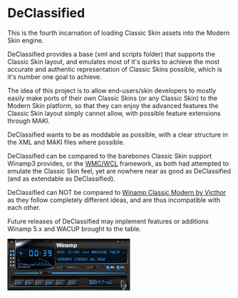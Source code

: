 # DeClassified

This is the fourth incarnation of loading Classic Skin assets into the Modern Skin engine.

DeClassified provides a base (xml and scripts folder) that supports the Classic Skin layout, and emulates most of it's quirks to achieve the most accurate and authentic representation of Classic Skins possible, which is it's number one goal to achieve.

The idea of this project is to allow end-users/skin developers to mostly easily make ports of their own Classic Skins (or any Classic Skin) to the Modern Skin platform, so that they can enjoy the advanced features the Classic Skin layout simply cannot allow, with possible feature extensions through MAKI.

DeClassified wants to be as moddable as possible, with a clear structure in the XML and MAKI files where possible.

DeClassified can be compared to the barebones Classic Skin support Winamp3 provides, or the [WMC/WCL](https://github.com/garrjo/WMC_WCL_Template) framework, as both had attempted to emulate the Classic Skin feel, yet are nowhere near as good as DeClassified (and as extendable as DeClassified).

DeClassified can NOT be compared to [Winamp Classic Modern by Victhor](https://getwacup.com/community/index.php?topic=595.0) as they follow completely different ideas, and are thus incompatible with each other.

Future releases of DeClassified may implement features or additions Winamp 5.x and WACUP brought to the table.

![Screenshot](https://raw.githubusercontent.com/0x5066/DeClassified/main/screenshot.png)
